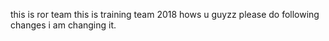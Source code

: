 this is ror team
this is training team 2018
hows u guyzz
please do following changes
i am changing it.
